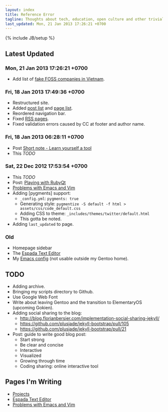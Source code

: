 ```yaml
---
layout: index
title: Reference Error
tagline: Thoughts about tech, education, open culture and other trivial stuff
last_updated: Mon, 21 Jan 2013 17:26:21 +0700
---
```

{% include JB/setup %}

## Latest Updated

### Mon, 21 Jan 2013 17:26:21 +0700

* Add list of [fake FOSS companies in Vietnam](/pages/vietnam-fake-foss.html).

### Fri, 18 Jan 2013 17:49:36 +0700

* Restructured site.
* Added [post list](/posts/) and [page list](/pages/).
* Reordered navigation bar.
* Fixed [RSS pages](/atom-pages.xml).
* Fixed validation errors caused by CC at footer and author name.

### Fri, 18 Jan 2013 06:28:11 +0700

* Post [Short note - Learn yourself a tool](/Misc/2013/01/18/learn-yourself-a-tool/)
* This *TODO*

### Sat, 22 Dec 2012 17:53:54 +0700

* This *TODO*
* Post: [Playing with RubyQt](/Programming/2012/12/22/playing-with-qtruby/)
* [Problems with Emacs and Vim](/pages/emacs-vim-problems.html)
* Adding [pygments] support:
  - `_config.yml`: `pygments: true`
  - Generating style: `pygmentize -S default -f html > assets/css/code_default.css`
  - Adding CSS to theme: `_includes/themes/twitter/default.html`
  - This gotta be noted.
* Adding `last_updated` to page.

### Old

* Homepage sidebar
* The [Espada Text Editor](/projects/espada-text.html)
* My [Emacs config](https://github.com/CMPITG/emacs-config) (not usable outside my Gentoo home).

## TODO

* Adding archive.
* Bringing my scripts directory to Github.
* Use Google Web Font
* Write about leaving Gentoo and the transition to ElementaryOS (upcoming Gokien).
* Adding social sharing to the blog:
  - http://blog.florianbersier.com/implementation-social-sharing-jekyll/
  - https://github.com/plusjade/jekyll-bootstrap/pull/105
  - https://github.com/plusjade/jekyll-bootstrap/pull/21
* Post: guide to write good blog post:
  - Start strong
  - Be clear and concise
  - Interactive
  - Visualized
  - Growing through time
  - Coding sharing: online interactive tool

## Pages I'm Writing

* [Projects](/projects/)
* [Espada Text Editor](/projects/espada-text.html)
* [Problems with Emacs and Vim](/pages/emacs-vim-problems.html)
